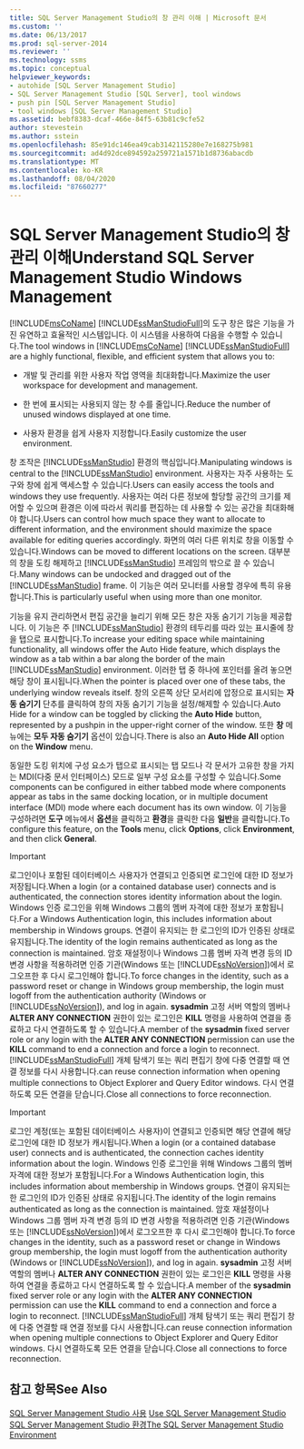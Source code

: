 ```yaml
---
title: SQL Server Management Studio의 창 관리 이해 | Microsoft 문서
ms.custom: ''
ms.date: 06/13/2017
ms.prod: sql-server-2014
ms.reviewer: ''
ms.technology: ssms
ms.topic: conceptual
helpviewer_keywords:
- autohide [SQL Server Management Studio]
- SQL Server Management Studio [SQL Server], tool windows
- push pin [SQL Server Management Studio]
- tool windows [SQL Server Management Studio]
ms.assetid: bebf8383-dcaf-466e-84f5-63b81c9cfe52
author: stevestein
ms.author: sstein
ms.openlocfilehash: 85e91dc146ea49cab3142115280e7e168275b981
ms.sourcegitcommit: ad4d92dce894592a259721a1571b1d8736abacdb
ms.translationtype: MT
ms.contentlocale: ko-KR
ms.lasthandoff: 08/04/2020
ms.locfileid: "87660277"
---
```

# <a name="understand-sql-server-management-studio-windows-management"></a><span data-ttu-id="2a11c-102">SQL Server Management Studio의 창 관리 이해</span><span class="sxs-lookup"><span data-stu-id="2a11c-102">Understand SQL Server Management Studio Windows Management</span></span>
  <span data-ttu-id="2a11c-103">[!INCLUDE[msCoName](../includes/msconame-md.md)] [!INCLUDE[ssManStudioFull](../includes/ssmanstudiofull-md.md)]의 도구 창은 많은 기능을 가진 유연하고 효율적인 시스템입니다. 이 시스템을 사용하여 다음을 수행할 수 있습니다.</span><span class="sxs-lookup"><span data-stu-id="2a11c-103">The tool windows in [!INCLUDE[msCoName](../includes/msconame-md.md)] [!INCLUDE[ssManStudioFull](../includes/ssmanstudiofull-md.md)] are a highly functional, flexible, and efficient system that allows you to:</span></span>  
  
-   <span data-ttu-id="2a11c-104">개발 및 관리를 위한 사용자 작업 영역을 최대화합니다.</span><span class="sxs-lookup"><span data-stu-id="2a11c-104">Maximize the user workspace for development and management.</span></span>  
  
-   <span data-ttu-id="2a11c-105">한 번에 표시되는 사용되지 않는 창 수를 줄입니다.</span><span class="sxs-lookup"><span data-stu-id="2a11c-105">Reduce the number of unused windows displayed at one time.</span></span>  
  
-   <span data-ttu-id="2a11c-106">사용자 환경을 쉽게 사용자 지정합니다.</span><span class="sxs-lookup"><span data-stu-id="2a11c-106">Easily customize the user environment.</span></span>  
  
 <span data-ttu-id="2a11c-107">창 조작은 [!INCLUDE[ssManStudio](../includes/ssmanstudio-md.md)] 환경의 핵심입니다.</span><span class="sxs-lookup"><span data-stu-id="2a11c-107">Manipulating windows is central to the [!INCLUDE[ssManStudio](../includes/ssmanstudio-md.md)] environment.</span></span> <span data-ttu-id="2a11c-108">사용자는 자주 사용하는 도구와 창에 쉽게 액세스할 수 있습니다.</span><span class="sxs-lookup"><span data-stu-id="2a11c-108">Users can easily access the tools and windows they use frequently.</span></span> <span data-ttu-id="2a11c-109">사용자는 여러 다른 정보에 할당할 공간의 크기를 제어할 수 있으며 환경은 이에 따라서 쿼리를 편집하는 데 사용할 수 있는 공간을 최대화해야 합니다.</span><span class="sxs-lookup"><span data-stu-id="2a11c-109">Users can control how much space they want to allocate to different information, and the environment should maximize the space available for editing queries accordingly.</span></span> <span data-ttu-id="2a11c-110">화면의 여러 다른 위치로 창을 이동할 수 있습니다.</span><span class="sxs-lookup"><span data-stu-id="2a11c-110">Windows can be moved to different locations on the screen.</span></span> <span data-ttu-id="2a11c-111">대부분의 창을 도킹 해제하고 [!INCLUDE[ssManStudio](../includes/ssmanstudio-md.md)] 프레임의 밖으로 끌 수 있습니다.</span><span class="sxs-lookup"><span data-stu-id="2a11c-111">Many windows can be undocked and dragged out of the [!INCLUDE[ssManStudio](../includes/ssmanstudio-md.md)] frame.</span></span> <span data-ttu-id="2a11c-112">이 기능은 여러 모니터를 사용할 경우에 특히 유용합니다.</span><span class="sxs-lookup"><span data-stu-id="2a11c-112">This is particularly useful when using more than one monitor.</span></span>  
  
 <span data-ttu-id="2a11c-113">기능을 유지 관리하면서 편집 공간을 늘리기 위해 모든 창은 자동 숨기기 기능을 제공합니다. 이 기능은 주 [!INCLUDE[ssManStudio](../includes/ssmanstudio-md.md)] 환경의 테두리를 따라 있는 표시줄에 창을 탭으로 표시합니다.</span><span class="sxs-lookup"><span data-stu-id="2a11c-113">To increase your editing space while maintaining functionality, all windows offer the Auto Hide feature, which displays the window as a tab within a bar along the border of the main [!INCLUDE[ssManStudio](../includes/ssmanstudio-md.md)] environment.</span></span> <span data-ttu-id="2a11c-114">이러한 탭 중 하나에 포인터를 올려 놓으면 해당 창이 표시됩니다.</span><span class="sxs-lookup"><span data-stu-id="2a11c-114">When the pointer is placed over one of these tabs, the underlying window reveals itself.</span></span> <span data-ttu-id="2a11c-115">창의 오른쪽 상단 모서리에 압정으로 표시되는 **자동 숨기기** 단추를 클릭하여 창의 자동 숨기기 기능을 설정/해제할 수 있습니다.</span><span class="sxs-lookup"><span data-stu-id="2a11c-115">Auto Hide for a window can be toggled by clicking the **Auto Hide** button, represented by a pushpin in the upper-right corner of the window.</span></span> <span data-ttu-id="2a11c-116">또한 **창** 메뉴에는 **모두 자동 숨기기** 옵션이 있습니다.</span><span class="sxs-lookup"><span data-stu-id="2a11c-116">There is also an **Auto Hide All** option on the **Window** menu.</span></span>  
  
 <span data-ttu-id="2a11c-117">동일한 도킹 위치에 구성 요소가 탭으로 표시되는 탭 모드나 각 문서가 고유한 창을 가지는 MDI(다중 문서 인터페이스) 모드로 일부 구성 요소를 구성할 수 있습니다.</span><span class="sxs-lookup"><span data-stu-id="2a11c-117">Some components can be configured in either tabbed mode where components appear as tabs in the same docking location, or in multiple document interface (MDI) mode where each document has its own window.</span></span> <span data-ttu-id="2a11c-118">이 기능을 구성하려면 **도구** 메뉴에서 **옵션**을 클릭하고 **환경**을 클릭한 다음 **일반**을 클릭합니다.</span><span class="sxs-lookup"><span data-stu-id="2a11c-118">To configure this feature, on the **Tools** menu, click **Options**, click **Environment**, and then click **General**.</span></span>  
  
> [!IMPORTANT]  
>  <span data-ttu-id="2a11c-119">로그인이나 포함된 데이터베이스 사용자가 연결되고 인증되면 로그인에 대한 ID 정보가 저장됩니다.</span><span class="sxs-lookup"><span data-stu-id="2a11c-119">When a login (or a contained database user) connects and is authenticated, the connection stores identity information about the login.</span></span> <span data-ttu-id="2a11c-120">Windows 인증 로그인을 위해 Windows 그룹의 멤버 자격에 대한 정보가 포함됩니다.</span><span class="sxs-lookup"><span data-stu-id="2a11c-120">For a Windows Authentication login, this includes information about membership in Windows groups.</span></span> <span data-ttu-id="2a11c-121">연결이 유지되는 한 로그인의 ID가 인증된 상태로 유지됩니다.</span><span class="sxs-lookup"><span data-stu-id="2a11c-121">The identity of the login remains authenticated as long as the connection is maintained.</span></span> <span data-ttu-id="2a11c-122">암호 재설정이나 Windows 그룹 멤버 자격 변경 등의 ID 변경 사항을 적용하려면 인증 기관(Windows 또는 [!INCLUDE[ssNoVersion](../includes/ssnoversion-md.md)])에서 로그오프한 후 다시 로그인해야 합니다.</span><span class="sxs-lookup"><span data-stu-id="2a11c-122">To force changes in the identity, such as a password reset or change in Windows group membership, the login must logoff from the authentication authority (Windows or [!INCLUDE[ssNoVersion](../includes/ssnoversion-md.md)]), and log in again.</span></span> <span data-ttu-id="2a11c-123">**sysadmin** 고정 서버 역할의 멤버나 **ALTER ANY CONNECTION** 권한이 있는 로그인은 **KILL** 명령을 사용하여 연결을 종료하고 다시 연결하도록 할 수 있습니다.</span><span class="sxs-lookup"><span data-stu-id="2a11c-123">A member of the **sysadmin** fixed server role or any login with the **ALTER ANY CONNECTION** permission can use the **KILL** command to end a connection and force a login to reconnect.</span></span> [!INCLUDE[ssManStudioFull](../includes/ssmanstudiofull-md.md)] <span data-ttu-id="2a11c-124">개체 탐색기 또는 쿼리 편집기 창에 다중 연결할 때 연결 정보를 다시 사용합니다.</span><span class="sxs-lookup"><span data-stu-id="2a11c-124">can reuse connection information when opening multiple connections to Object Explorer and Query Editor windows.</span></span> <span data-ttu-id="2a11c-125">다시 연결하도록 모든 연결을 닫습니다.</span><span class="sxs-lookup"><span data-stu-id="2a11c-125">Close all connections to force reconnection.</span></span>  
  
> [!IMPORTANT]  
>  <span data-ttu-id="2a11c-126">로그인 계정(또는 포함된 데이터베이스 사용자)이 연결되고 인증되면 해당 연결에 해당 로그인에 대한 ID 정보가 캐시됩니다.</span><span class="sxs-lookup"><span data-stu-id="2a11c-126">When a login (or a contained database user) connects and is authenticated, the connection caches identity information about the login.</span></span> <span data-ttu-id="2a11c-127">Windows 인증 로그인을 위해 Windows 그룹의 멤버 자격에 대한 정보가 포함됩니다.</span><span class="sxs-lookup"><span data-stu-id="2a11c-127">For a Windows Authentication login, this includes information about membership in Windows groups.</span></span> <span data-ttu-id="2a11c-128">연결이 유지되는 한 로그인의 ID가 인증된 상태로 유지됩니다.</span><span class="sxs-lookup"><span data-stu-id="2a11c-128">The identity of the login remains authenticated as long as the connection is maintained.</span></span> <span data-ttu-id="2a11c-129">암호 재설정이나 Windows 그룹 멤버 자격 변경 등의 ID 변경 사항을 적용하려면 인증 기관(Windows 또는 [!INCLUDE[ssNoVersion](../includes/ssnoversion-md.md)])에서 로그오프한 후 다시 로그인해야 합니다.</span><span class="sxs-lookup"><span data-stu-id="2a11c-129">To force changes in the identity, such as a password reset or change in Windows group membership, the login must logoff from the authentication authority (Windows or [!INCLUDE[ssNoVersion](../includes/ssnoversion-md.md)]), and log in again.</span></span> <span data-ttu-id="2a11c-130">**sysadmin** 고정 서버 역할의 멤버나 **ALTER ANY CONNECTION** 권한이 있는 로그인은 **KILL** 명령을 사용하여 연결을 종료하고 다시 연결하도록 할 수 있습니다.</span><span class="sxs-lookup"><span data-stu-id="2a11c-130">A member of the **sysadmin** fixed server role or any login with the **ALTER ANY CONNECTION** permission can use the **KILL** command to end a connection and force a login to reconnect.</span></span> [!INCLUDE[ssManStudioFull](../includes/ssmanstudiofull-md.md)] <span data-ttu-id="2a11c-131">개체 탐색기 또는 쿼리 편집기 창에 다중 연결할 때 연결 정보를 다시 사용합니다.</span><span class="sxs-lookup"><span data-stu-id="2a11c-131">can reuse connection information when opening multiple connections to Object Explorer and Query Editor windows.</span></span> <span data-ttu-id="2a11c-132">다시 연결하도록 모든 연결을 닫습니다.</span><span class="sxs-lookup"><span data-stu-id="2a11c-132">Close all connections to force reconnection.</span></span>  
  
## <a name="see-also"></a><span data-ttu-id="2a11c-133">참고 항목</span><span class="sxs-lookup"><span data-stu-id="2a11c-133">See Also</span></span>  
 <span data-ttu-id="2a11c-134">[SQL Server Management Studio 사용](../database-engine/use-sql-server-management-studio.md) </span><span class="sxs-lookup"><span data-stu-id="2a11c-134">[Use SQL Server Management Studio](../database-engine/use-sql-server-management-studio.md) </span></span>  
 [<span data-ttu-id="2a11c-135">SQL Server Management Studio 환경</span><span class="sxs-lookup"><span data-stu-id="2a11c-135">The SQL Server Management Studio Environment</span></span>](the-sql-server-management-studio-environment.md)  
  
  
